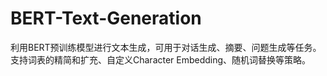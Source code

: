 # BERT-Text-Generation
利用BERT预训练模型进行文本生成，可用于对话生成、摘要、问题生成等任务。
支持词表的精简和扩充、自定义Character Embedding、随机词替换等策略。
